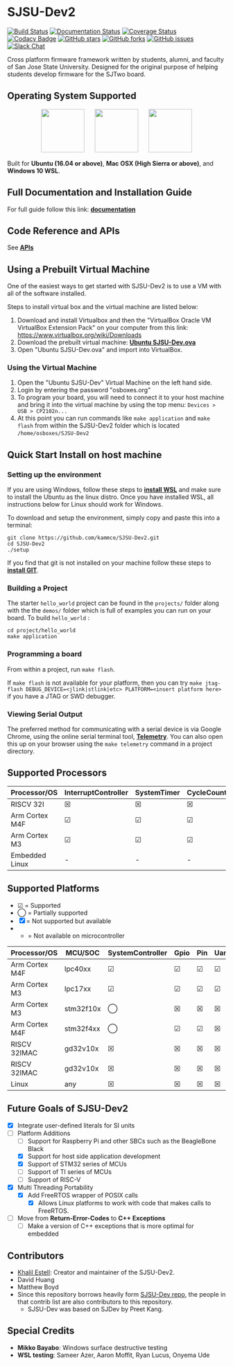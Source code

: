 # SJSU-Dev2

[![Build Status](https://travis-ci.com/kammce/SJSU-Dev2.svg?branch=master)](https://travis-ci.com/kammce/SJSU-Dev2)
[![Documentation Status](https://readthedocs.org/projects/sjsu-dev/badge/?version=latest)](http://sjsu-dev2.readthedocs.io/en/latest)
[![Coverage Status](https://coveralls.io/repos/github/kammce/SJSU-Dev2/badge.svg)](https://coveralls.io/github/kammce/SJSU-Dev2)
[![Codacy Badge](https://api.codacy.com/project/badge/Grade/6f004895337c42459f881db938e84885)](https://www.codacy.com/app/kammce/SJSU-Dev2?utm_source=github.com&amp;utm_medium=referral&amp;utm_content=kammce/SJSU-Dev2&amp;utm_campaign=Badge_Grade)
[![GitHub stars](https://img.shields.io/github/stars/kammce/SJSU-Dev2.svg)](https://github.com/kammce/SJSU-Dev2/stargazers)
[![GitHub forks](https://img.shields.io/github/forks/kammce/SJSU-Dev2.svg)](https://github.com/kammce/SJSU-Dev2/network)
[![GitHub issues](https://img.shields.io/github/issues/kammce/SJSU-Dev2.svg)](https://github.com/kammce/SJSU-Dev2/issues)
[![Slack Chat](https://img.shields.io/badge/join-slack-purple.svg?logo=slack&longCache=true&style=flat)](https://slofile.com/slack/sjsu-dev2)

Cross platform firmware framework written by students, alumni, and faculty of
San Jose State University. Designed for the original purpose of helping students
develop firmware for the SJTwo board.

## Operating System Supported

<p align="center">
<img
src="https://assets.ubuntu.com/v1/29985a98-ubuntu-logo32.png"
height="100px"/>
&nbsp;&nbsp;&nbsp;&nbsp;
<img
src="http://cdn.osxdaily.com/wp-content/uploads/2010/10/giant-apple-logo-bw.png"
height="100px" />
&nbsp;&nbsp;&nbsp;&nbsp;
<img
src="https://cdn.worldvectorlogo.com/logos/microsoft-windows-22.svg"
height="100px" />
</p>

Built for **Ubuntu (16.04 or above)**, **Mac OSX (High Sierra or above)**, and
**Windows 10 WSL**.

## Full Documentation and Installation Guide

For full guide follow this link:
**[documentation](http://sjsu-dev2.readthedocs.io/en/latest/?badge=latest)**

## Code Reference and APIs

See **[APIs](https://kammce.github.io/SJSU-Dev2/api/html/)**

## Using a Prebuilt Virtual Machine
One of the easiest ways to get started with SJSU-Dev2 is to use a VM with all of
the software installed.

Steps to install virtual box and the virtual machine are listed below:

1. Download and install Virtualbox and then the "VirtualBox Oracle VM VirtualBox
   Extension Pack" on your computer from this link:
   https://www.virtualbox.org/wiki/Downloads
2. Download the prebuilt virtual machine:
   **[Ubuntu SJSU-Dev.ova](https://drive.google.com/file/d/1SNUkQY07GViJBu7H4jGsOoMN5gbs7kBa/view)**
3. Open "Ubuntu SJSU-Dev.ova" and import into VirtualBox.

### Using the Virtual Machine
1. Open the "Ubuntu SJSU-Dev" Virtual Machine on the left hand side.
2. Login by entering the password "osboxes.org"
3. To program your board, you will need to connect it to your host machine and
   bring it into the virtual machine by using the top menu:
   `Devices > USB > CP2102n...`
4. At this point you can run commands like `make application` and `make flash`
   from within the SJSU-Dev2 folder which is located `/home/osboxes/SJSU-Dev2`

## Quick Start Install on host machine

### Setting up the environment
If you are using Windows, follow these steps to
**[install WSL](https://docs.microsoft.com/en-us/windows/wsl/install-win10)**
and make sure to install the Ubuntu as the linux distro. Once you have installed
WSL, all instructions below for Linux should work for Windows.

To download and setup the environment, simply copy and paste this into a
terminal:

```
git clone https://github.com/kammce/SJSU-Dev2.git
cd SJSU-Dev2
./setup
```

If you find that git is not installed on your machine follow these steps to
**[install GIT](https://git-scm.com/book/en/v2/Getting-Started-Installing-Git)**.

### Building a Project
The starter `hello_world` project can be found in the `projects/` folder along
with the the `demos/` folder which is full of examples you can run
on your board. To build `hello_world` :

    cd project/hello_world
    make application

### Programming a board
From within a project, run `make flash`.

If `make flash` is not available for your platform, then you can try
`make jtag-flash DEBUG_DEVICE=<jlink|stlink|etc> PLATFORM=<insert platform here>`
if you have a JTAG or SWD debugger.

### Viewing Serial Output
The preferred method for communicating with a serial device is via Google
Chrome, using the online serial terminal tool,
**[Telemetry](https://kammce.github.io/Telemetry)**.
You can also open this up on your browser using the `make telemetry` command in
a project directory.


## Supported Processors
| Processor/OS   | InterruptController | SystemTimer | CycleCounter |
|----------------|---------------------|-------------|--------------|
| RISCV 32I      | ☒                   | ☒           | ☒            |
| Arm Cortex M4F | ☑                   | ☑           | ☑            |
| Arm Cortex M3  | ☑                   | ☑           | ☑            |
| Embedded Linux | -                   | -           | -            |

## Supported Platforms
* ☑ = Supported
* ◯ = Partially supported
* ☒ = Not supported but available
* - = Not available on microcontroller

| Processor/OS   | MCU/SOC   | SystemController | Gpio | Pin | Uart | Adc | Pwm | I2c | Spi | Dac | Timer | Can | Eeprom | Flash | PulseCapture | Watchdog |
|----------------|-----------|------------------|------|-----|------|-----|-----|-----|-----|-----|-------|-----|--------|-------|--------------|----------|
| Arm Cortex M4F | lpc40xx   | ☑                | ☑    | ☑   | ☑    | ☑   | ☑   | ☑   | ☑   | ☑   | ☑     | ◯   | ☑      | ☒     | ☑            | ☑        |
| Arm Cortex M3  | lpc17xx   | ☑                | ☑    | ☑   | ☑    | ☑   | ☑   | ☑   | ☑   | ☑   | ☑     | ◯   | -      | ☒     | ☑            | ☑        |
| Arm Cortex M3  | stm32f10x | ◯                | ☒    | ☒   | ☒    | ☒   | ☒   | ☒   | ☒   | ☒   | ☒     | ☒   | -      | ☒     | ☒            | ☒        |
| Arm Cortex M4F | stm32f4xx | ◯                | ☑    | ☑   | ☒    | ☒   | ☒   | ☒   | ☒   | ☒   | ☒     | ☒   | -      | ☒     | ☒            | ☒        |
| RISCV 32IMAC   | gd32v10x  | ☒                | ☒    | ☒   | ☒    | ☒   | ☒   | ☒   | ☒   | ☒   | ☒     | ☒   | -      | ☒     | ☒            | ☒        |
| RISCV 32IMAC   | gd32v10x  | ☒                | ☒    | ☒   | ☒    | ☒   | ☒   | ☒   | ☒   | ☒   | ☒     | ☒   | -      | ☒     | ☒            | ☒        |
| Linux          | any       | ☒                | ☒    | ☒   | ☒    | ☒   | ☒   | ☒   | ☒   | ☒   | ☒     | ☒   | -      | ☒     | ☒            | ☒        |

## Future Goals of SJSU-Dev2
- [x] Integrate user-defined literals for SI units
- [ ] Platform Additions
  - [ ] Support for Raspberry Pi and other SBCs such as the BeagleBone Black
  - [x] Support for host side application development
  - [x] Support of STM32 series of MCUs
  - [ ] Support of TI series of MCUs
  - [ ] Support of RISC-V
- [x] Multi Threading Portability
  - [x] Add FreeRTOS wrapper of POSIX calls
    - [x] Allows Linux platforms to work with code that makes calls to FreeRTOS.
- [ ] Move from **Return-Error-Codes** to **C++ Exceptions**
  - [ ] Make a version of C++ exceptions that is more optimal for embedded

## Contributors
* [Khalil Estell](http://kammce.io): Creator and maintainer of the SJSU-Dev2.
* David Huang
* Matthew Boyd
* Since this repository borrows heavily form
[SJSU-Dev repo](https://github.com/kammce/SJSU-Dev), the people in that contrib
list are also contributors to this repository.
  * SJSU-Dev was based on SJDev by Preet Kang.

## Special Credits
* **Mikko Bayabo**: Windows surface destructive testing
* **WSL testing**: Sameer Azer, Aaron Moffit, Ryan Lucus, Onyema Ude
